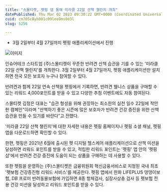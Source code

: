 ```yaml
---
title: "스몰티켓, 펫핑 앱 통해 미라클 22일 산책 챌린지 개최"
datePublished: Thu Mar 02 2023 09:30:22 GMT+0000 (Coordinated Universal Time)
cuid: cm705c8yh001c09lee9ms0e3l
slug: 5256

---
```



- 3월 2일부터 4월 27일까지 펫핑 애플리케이션에서 진행

![이미지](https://cdn.hashnode.com/res/hashnode/image/upload/v1739258054433/42ec9e9e-012e-409a-b777-ae88f8e75fc5.png)

인슈어테크 스타트업 (주)스몰티켓이 꾸준한 반려견 산책 습관을 기를 수 있는 '미라클 22일 산책 챌린지'를 개최한다. 3월 2일부터 4월 27일까지, 펫핑 애플리케이션만 설치하면 전국 모든 보호자 누구나 참여할 수 있다.

반려견과 함께 22일 연속 산책을 펫핑에서 기록하면, 반려견 웰니스 상품을 구매할 수 있는 리워드 4,000포인트를 받을 수 있고 다양한 추첨 이벤트에도 자동 참여된다.

스몰티켓 김정은 대표는 "습관 형성을 위해 권장하는 최소한의 실천 일수 22일에 착안한 캠페인"이라며 "산책하기 좋은 시즌에 많은 보호자가 반려견 건강 증진을 위한 산책 습관을 만들 수 있기를 바란다"고 전했다.

'미라클 22일 산책 챌린지'에 대한 자세한 내용은 펫핑 홈페이지나 펫핑 소셜 채널, 펫핑 앱을 다운로드하면 확인할 수 있다.

한편, 펫핑은 2021년 6월에 출시된 펫 디지털 헬스케어 애플리케이션으로 산책 미션을 달성하면 리워드 포인트를 받을 수 있고, 적립한 리워드 포인트는 '펫핑' 앱 안의 '펫핑샵'에서 반려견 건강 증진에 도움이 되는 상품을 구매하는 데 사용할 수 있다.

또한 펫핑을 운영하는 (주)스몰티켓은 금융위원회 혁신금융서비스로 지정된 국내 최초 '펫보험 건강증진형 리워드 서비스'를 제공한다. 펫핑 앱에서 한화 LIFEPLUS 댕댕이보험, DB 프로미 반려동물보험에 가입하면 8종 항체검사, 심장사상충 검사 등 펫보험 전용 건강 미션을 달성하고 리워드 포인트를 받을 수 있다.